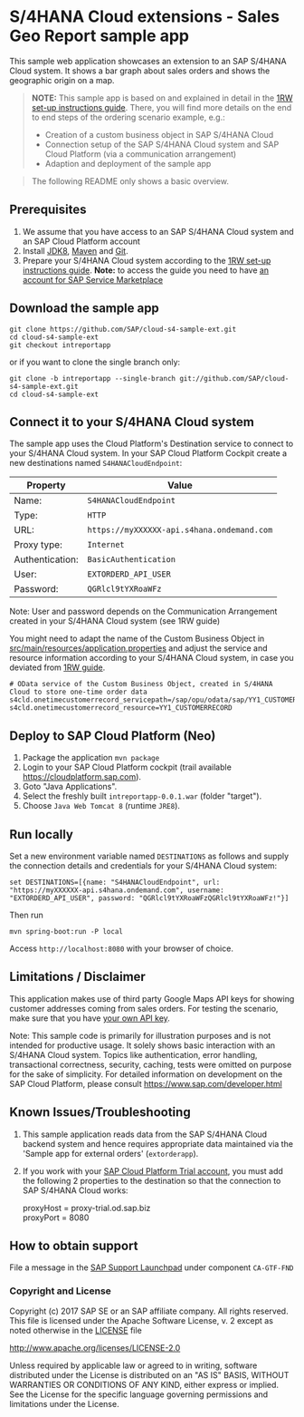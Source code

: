 # S/4HANA Cloud extensions - Sales Geo Report sample app
This sample web application showcases an extension to an SAP S/4HANA Cloud system. It shows a bar graph about sales orders and shows the geographic origin on a map.

> **NOTE:** This sample app is based on and explained in detail in the [1RW set-up instructions guide](https://rapid.sap.com/bp/#/browse/scopeitems/1RW). There, you will find more details on the end to end steps of the ordering scenario example, e.g.:
> * Creation of a custom business object in SAP S/4HANA Cloud
> * Connection setup of the SAP S/4HANA Cloud system and SAP Cloud Platform (via a communication arrangement)
> * Adaption and deployment of the sample app

> The following README only shows a basic overview.


Prerequisites
-------------
1. We assume that you have access to an SAP S/4HANA Cloud system and an SAP Cloud Platform account
2. Install [JDK8](http://www.oracle.com/technetwork/java/javase/downloads/index.html), [Maven](http://maven.apache.org/download.cgi) and [Git](https://git-scm.com/downloads).
3. Prepare your S/4HANA Cloud system according to the [1RW set-up instructions guide](https://rapid.sap.com/bp/#/browse/scopeitems/1RW).
**Note:** to access the guide you need to have [an account for SAP Service Marketplace](https://websmp103.sap-ag.de/~sapidp/012002523100007691892016E/)


Download the sample app
------------------

```
git clone https://github.com/SAP/cloud-s4-sample-ext.git
cd cloud-s4-sample-ext
git checkout intreportapp
```
or if you want to clone the single branch only: 
```
git clone -b intreportapp --single-branch git://github.com/SAP/cloud-s4-sample-ext.git
cd cloud-s4-sample-ext
```


Connect it to your S/4HANA Cloud system
---------------------------------------

The sample app uses the Cloud Platform's Destination service to connect to your S/4HANA Cloud system. In your SAP Cloud Platform Cockpit create a  new destinations named `S4HANACloudEndpoint`:

Property		 | Value
-----------------|----------------------------------------------
Name:			 | `S4HANACloudEndpoint`
Type:			 | `HTTP`
URL:			 | `https://myXXXXXX-api.s4hana.ondemand.com`
Proxy type:		 | `Internet`
Authentication:	 | `BasicAuthentication`
User:			 | `EXTORDERD_API_USER`
Password:		 | `QGRlcl9tYXRoaWFz`

Note: User and password depends on the Communication Arrangement created in your S/4HANA Cloud system (see 1RW guide)

You might need to adapt the name of the Custom Business Object in [src/main/resources/application.properties](src/main/resources/application.properties) and adjust the service and resource information according to your S/4HANA Cloud system, in case you deviated from [1RW guide](https://rapid.sap.com/bp/#/browse/scopeitems/1RW).

```
# OData service of the Custom Business Object, created in S/4HANA Cloud to store one-time order data
s4cld.onetimecustomerrecord_servicepath=/sap/opu/odata/sap/YY1_CUSTOMERRECORD_CDS
s4cld.onetimecustomerrecord_resource=YY1_CUSTOMERRECORD
```


Deploy to SAP Cloud Platform (Neo)
----------------------------------
1. Package the application
   `mvn package`
2. Login to your SAP Cloud Platform cockpit (trail available https://cloudplatform.sap.com).
3. Goto "Java Applications".
4. Select the freshly built `intreportapp-0.0.1.war` (folder "target").
5. Choose `Java Web Tomcat 8` (runtime `JRE8`).


Run locally
--------
Set a new environment variable named `DESTINATIONS` as follows and supply the connection details and credentials for your S/4HANA Cloud system:
```
set DESTINATIONS=[{name: "S4HANACloudEndpoint", url: "https://myXXXXXX-api.s4hana.ondemand.com", username: "EXTORDERD_API_USER", password: "QGRlcl9tYXRoaWFzQGRlcl9tYXRoaWFz!"}]
```

Then run
```
mvn spring-boot:run -P local
```
Access `http://localhost:8080` with your browser of choice.


Limitations / Disclaimer
------------------------
This application makes use of third party Google Maps API keys for showing customer addresses coming from sales orders. For testing the scenario, make sure that you have [your own API key](https://developers.google.com/maps/documentation/javascript/get-api-key).

Note: This sample code is primarily for illustration purposes and is not intended for productive usage. It solely shows basic interaction with an S/4HANA Cloud system. Topics like authentication, error handling, transactional correctness, security, caching, tests were omitted on purpose for the sake of simplicity. For detailed information on development on the SAP Cloud Platform, please consult https://www.sap.com/developer.html


Known Issues/Troubleshooting
------------
1. This sample application reads data from the SAP S/4HANA Cloud backend system and hence requires appropriate data maintained via the 'Sample app for external orders' (`extorderapp`).

2. If you work with your [SAP Cloud Platform Trial account](https://account.hanatrial.ondemand.com/), you must add the following 2 properties to the destination so that the connection to SAP S/4HANA Cloud works:  

      proxyHost =	proxy-trial.od.sap.biz  
      proxyPort =	8080


How to obtain support
---------------------
File a message in the [SAP Support Launchpad](https://launchpad.support.sap.com/#/incident/create) under component `CA-GTF-FND`


### Copyright and License

Copyright (c) 2017 SAP SE or an SAP affiliate company. All rights reserved.
This file is licensed under the Apache Software License, v. 2 except as noted otherwise in the [LICENSE](LICENSE) file

http://www.apache.org/licenses/LICENSE-2.0

Unless required by applicable law or agreed to in writing, software distributed under the License is distributed on an "AS IS" BASIS, WITHOUT WARRANTIES OR CONDITIONS OF ANY KIND, either express or implied. See the License for the specific language governing permissions and limitations under the License.

